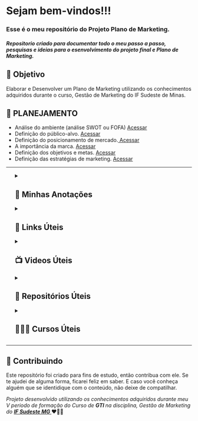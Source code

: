 
<h1> Sejam bem-vindos!!!</h1>
<h3>Esse é o meu repositório do Projeto Plano de Marketing.</h3>
<h5> 
 Repositorio criado para documentar todo o meu passo a passo, pesquisas e ideias para o esenvolvimento do projeto final e Plano de Marketing.
 </h5> 

<h2> 🎯 Objetivo </h2>
Elaborar e Desenvolver um Plano de Marketing utilizando os conhecimentos adquiridos durante o curso, Gestão de Marketing do IF Sudeste de Minas.

<h2 dir="auto"> 🚦 PLANEJAMENTO </h2>
<ul dir="auto">
 <li> Análise do ambiente (análise SWOT ou FOFA) <a href="https://">Acessar</a> </li>
 <li> Definição do público-alvo. <a href="https://"> Acessar </a> </li>
 <li> Definição do posicionamento de mercado.<a href="https://"> Acessar </a> </li>
 <li> A importância da marca. <a href="https://"> Acessar </a> </li>
 <li> Definição dos objetivos e metas. <a href="https://"> Acessar </a> </li>
 <li> Definição das estratégias de marketing. <a href="https://"> Acessar </a> </li>
</ul>

-----------------------------------------------------------------------------------------------------------------------------------------------------------------------

<ol> 
<!-- ----------------------- Minhas Anotações -------------------------------------------------------------------------------- -->
<details>
<summary> <h2> 📝 Minhas Anotações </h2> </summary>
<blockquote>
  <li><a href="https://diegojfsr.notion.site/Trabalho-Final-Elaboracao-Plano-de-Marketing-ff704bfd63944847bd11b772fb0379e1"> Anotações. </a></li>
</blockquote>
</details>

<!-- ----------------------- Links Úteis -------------------------------------------------------------------------------- -->
<details>
<summary> <h2 dir="auto"> 🔗 Links Úteis  </h2> </summary>
<blockquote>
   <li><a href="https://">Links.</a></li>
</blockquote>
</details>

<!-- ----------------------- Videos Úteis -------------------------------------------------------------------------------- -->
<details>
<summary> <h2 dir="auto"> 📺 Videos Úteis </h2> </summary>
<blockquote>
  <li><a href="https://"> Videos </a></li>
</blockquote>
</details>

<!-- ----------------------- Repositórios Úteis -------------------------------------------------------------------------------- -->
<details>
<summary> <h2 dir="auto"> 💼 Repositórios Úteis </h2> </summary>
<blockquote>
  <li><a href="https://"> Repositorios </a></li>
</blockquote>
</details>

 <!-- ----------------------- Cursos Úteis -------------------------------------------------------------------------------- -->
<details>
<summary> <h2 dir="auto"> 👨🏼‍🏫 Cursos Úteis </h2> </summary>
<blockquote>
  <li><a href="https://"> Cursos. </a></li>
</blockquote>
</details>

</ol>

-----------------------------------------------------------------------------------------------------------------------------------------------------------------------



<h2 dir="auto"> 🤝 Contribuindo </h2>
<p dir="auto">
  Este repositório foi criado para fins de estudo, então contribua com ele. Se te ajudei de alguma forma, ficarei feliz em
  saber. E caso você conheça alguém que se identidique com o conteúdo, não deixe de compatilhar.
</p>

<p dir="auto"> 
 <em>
  Projeto desenvolvido utilizando os conhecimentos adquiridos durante meu V periodo de formação do Curso de <strong> GTI </strong>
  na disciplina, Gestão de Marketing do <a href="https://www.ifsudestemg.edu.br/muriae"> <strong> IF Sudeste MG </strong></a>
 </em>  ❤️💚💚
</p>
